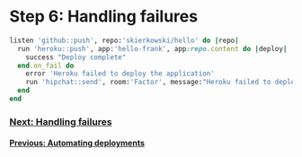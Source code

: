# Step 6: Handling failures

```ruby
listen 'github::push', repo:'skierkowski/hello' do |repo|
  run 'heroku::push', app:'hello-frank', app:repo.content do |deploy|
    success "Deploy complete"
  end.on_fail do
    error 'Heroku failed to deploy the application'
    run 'hipchat::send', room:'Factor', message:"Heroku failed to deploy the app 'hello-frank'"
  end
end
```


### [Next: Handling failures](learn/step_7_organizing_workflows)
#### [Previous: Automating deployments](learn/step_5_auto_deploy)